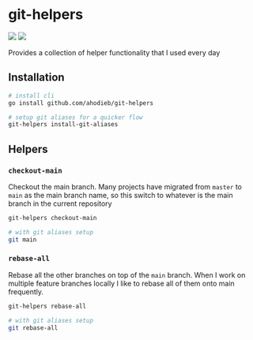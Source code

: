 # git-helpers

![](https://img.shields.io/badge/dynamic/json?label=version&style=for-the-badge&color=green&url=https%3A%2F%2Fraw.githubusercontent.com%2Fahodieb%2Fgit-helpers%2Fmain%2Fcmd%2Fversion.json&query=message)
![](https://img.shields.io/badge/WARNING-can%20damage%20your%20repository%20structure-red?style=for-the-badge)



Provides a collection of helper functionality that I used every day

## Installation

```bash
# install cli
go install github.com/ahodieb/git-helpers

# setup git aliases for a quicker flow
git-helpers install-git-aliases
```

## Helpers

### `checkout-main`

Checkout the main branch.
Many projects have migrated from `master` to `main` as the main branch name, so this switch to whatever is the main
branch in the current repository

```bash
git-helpers checkout-main

# with git aliases setup
git main
```

### `rebase-all`

Rebase all the other branches on top of the `main` branch.
When I work on multiple feature branches locally I like to rebase all of them onto main frequently.

```bash
git-helpers rebase-all

# with git aliases setup
git rebase-all
```

